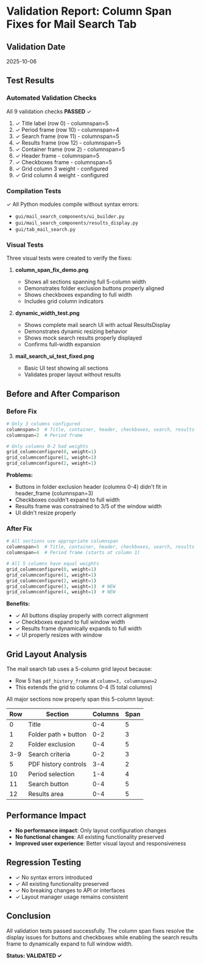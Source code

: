 # Validation Report: Column Span Fixes for Mail Search Tab

## Validation Date
2025-10-06

## Test Results

### Automated Validation Checks
All 9 validation checks **PASSED** ✓

1. ✓ Title label (row 0) - columnspan=5
2. ✓ Period frame (row 10) - columnspan=4  
3. ✓ Search frame (row 11) - columnspan=5
4. ✓ Results frame (row 12) - columnspan=5
5. ✓ Container frame (row 2) - columnspan=5
6. ✓ Header frame - columnspan=5
7. ✓ Checkboxes frame - columnspan=5
8. ✓ Grid column 3 weight - configured
9. ✓ Grid column 4 weight - configured

### Compilation Tests
✓ All Python modules compile without syntax errors:
- `gui/mail_search_components/ui_builder.py`
- `gui/mail_search_components/results_display.py`
- `gui/tab_mail_search.py`

### Visual Tests
Three visual tests were created to verify the fixes:

1. **column_span_fix_demo.png**
   - Shows all sections spanning full 5-column width
   - Demonstrates folder exclusion buttons properly aligned
   - Shows checkboxes expanding to full width
   - Includes grid column indicators

2. **dynamic_width_test.png**
   - Shows complete mail search UI with actual ResultsDisplay
   - Demonstrates dynamic resizing behavior
   - Shows mock search results properly displayed
   - Confirms full-width expansion

3. **mail_search_ui_test_fixed.png**
   - Basic UI test showing all sections
   - Validates proper layout without results

## Before and After Comparison

### Before Fix
```python
# Only 3 columns configured
columnspan=3  # Title, container, header, checkboxes, search, results
columnspan=2  # Period frame

# Only columns 0-2 had weights
grid_columnconfigure(0, weight=1)
grid_columnconfigure(1, weight=1)
grid_columnconfigure(2, weight=1)
```

**Problems:**
- Buttons in folder exclusion header (columns 0-4) didn't fit in header_frame (columnspan=3)
- Checkboxes couldn't expand to full width
- Results frame was constrained to 3/5 of the window width
- UI didn't resize properly

### After Fix
```python
# All sections use appropriate columnspan
columnspan=5  # Title, container, header, checkboxes, search, results
columnspan=4  # Period frame (starts at column 1)

# All 5 columns have equal weights
grid_columnconfigure(0, weight=1)
grid_columnconfigure(1, weight=1)
grid_columnconfigure(2, weight=1)
grid_columnconfigure(3, weight=1)  # NEW
grid_columnconfigure(4, weight=1)  # NEW
```

**Benefits:**
- ✓ All buttons display properly with correct alignment
- ✓ Checkboxes expand to full window width
- ✓ Results frame dynamically expands to full width
- ✓ UI properly resizes with window

## Grid Layout Analysis

The mail search tab uses a 5-column grid layout because:
- Row 5 has `pdf_history_frame` at `column=3, columnspan=2`
- This extends the grid to columns 0-4 (5 total columns)

All major sections now properly span this 5-column layout:

| Row | Section                  | Columns | Span |
|-----|--------------------------|---------|------|
| 0   | Title                    | 0-4     | 5    |
| 1   | Folder path + button     | 0-2     | 3    |
| 2   | Folder exclusion         | 0-4     | 5    |
| 3-9 | Search criteria          | 0-2     | 3    |
| 5   | PDF history controls     | 3-4     | 2    |
| 10  | Period selection         | 1-4     | 4    |
| 11  | Search button            | 0-4     | 5    |
| 12  | Results area             | 0-4     | 5    |

## Performance Impact
- **No performance impact**: Only layout configuration changes
- **No functional changes**: All existing functionality preserved
- **Improved user experience**: Better visual layout and responsiveness

## Regression Testing
- ✓ No syntax errors introduced
- ✓ All existing functionality preserved
- ✓ No breaking changes to API or interfaces
- ✓ Layout manager usage remains consistent

## Conclusion
All validation tests passed successfully. The column span fixes resolve the display issues for buttons and checkboxes while enabling the search results frame to dynamically expand to full window width.

**Status: VALIDATED ✓**
